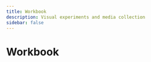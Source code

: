 ```yaml
---
title: Workbook
description: Visual experiments and media collection
sidebar: false
---
```


<script setup>
import { ref, onMounted } from 'vue';

// Initialize with empty array
const workbookItems = ref([]);

// Use onMounted to import the data client-side to avoid server-side issues
onMounted(async () => {
  try {
    // Dynamic import with fallback to empty array if file doesn't exist
    const itemsModule = await import('../.vitepress/data/workbookItems.js');
    workbookItems.value = itemsModule.workbookItems || [];
  } catch (error) {
    console.error('Error loading workbook items:', error);
    // Keep using empty array if import fails
  }
});
</script>

# Workbook

<div class="workbook-intro">
</div>

<WorkbookGallery :items="workbookItems" />

<style scoped>
.workbook-intro {
  margin: 1.5rem 0 3rem;
  font-size: 1.1rem;
  color: var(--vp-c-text-2);
  max-width: 800px;
}
</style>